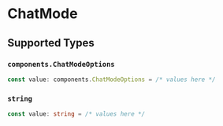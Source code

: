 # ChatMode


## Supported Types

### `components.ChatModeOptions`

```typescript
const value: components.ChatModeOptions = /* values here */
```

### `string`

```typescript
const value: string = /* values here */
```

